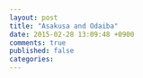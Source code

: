 ```yaml
---
layout: post
title: "Asakusa and Odaiba"
date: 2015-02-28 13:09:48 +0900
comments: true
published: false
categories: 
---
```


